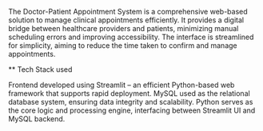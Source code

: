 The Doctor-Patient Appointment System is a comprehensive web-based solution to manage clinical appointments efficiently.
It provides a digital bridge between healthcare providers and patients, minimizing manual scheduling errors and improving accessibility.
The interface is streamlined for simplicity, aiming to reduce the time taken to confirm and manage appointments.

 ** Tech Stack used

 Frontend developed using Streamlit – an efficient Python-based web framework that supports rapid deployment.
 MySQL used as the relational database system, ensuring data integrity and scalability.
 Python serves as the core logic and processing engine, interfacing between Streamlit UI and MySQL backend.


